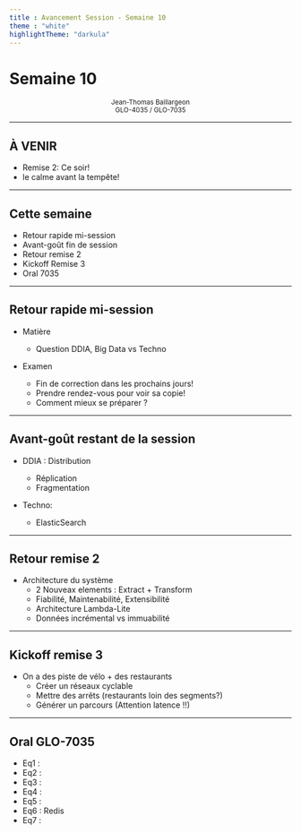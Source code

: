 ```yaml
---
title : Avancement Session - Semaine 10
theme : "white" 
highlightTheme: "darkula"
---
```


# Semaine 10

<small><div align=center>Jean-Thomas Baillargeon</small>   
<small>GLO-4035 / GLO-7035</small>  </div>

---

## À VENIR

* Remise 2: Ce soir!
* le calme avant la tempête!

---

## Cette semaine

* Retour rapide mi-session
* Avant-goût fin de session
* Retour remise 2
* Kickoff Remise 3
* Oral 7035

---

## Retour rapide mi-session

* Matière
  * Question DDIA, Big Data vs Techno

* Examen
  * Fin de correction dans les prochains jours!
  * Prendre rendez-vous pour voir sa copie!
  * Comment mieux se préparer ?

---

## Avant-goût restant de la session

* DDIA : Distribution 
  * Réplication
  * Fragmentation

* Techno:
  * ElasticSearch

---

## Retour remise 2

* Architecture du système
  * 2 Nouveax elements : Extract + Transform
  * Fiabilité, Maintenabilité, Extensibilité
  * Architecture Lambda-Lite
  * Données incrémental vs immuabilité

---

## Kickoff remise 3
 * On a des piste de vélo + des restaurants
   * Créer un réseaux cyclable
   * Mettre des arrêts (restaurants loin des segments?)
   * Générer un parcours (Attention latence !!)

---

## Oral GLO-7035

* Eq1 :
* Eq2 : 
* Eq3 :
* Eq4 :
* Eq5 : 
* Eq6 : Redis
* Eq7 :